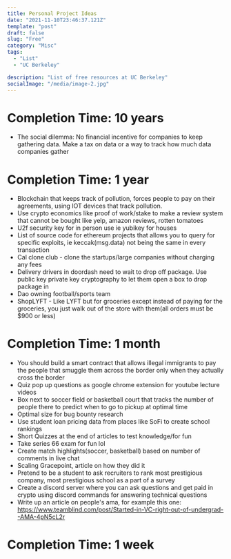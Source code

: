 ```yaml
---
title: Personal Project Ideas
date: "2021-11-10T23:46:37.121Z"
template: "post"
draft: false
slug: "Free"
category: "Misc"
tags:
  - "List"
  - "UC Berkeley"

description: "List of free resources at UC Berkeley"
socialImage: "/media/image-2.jpg"
---
```


# Completion Time: 10 years

- The social dilemma: No financial incentive for companies to keep gathering data. Make a tax on data or a way to track how much data companies gather

# Completion Time: 1 year

- Blockchain that keeps track of pollution, forces people to pay on their agreements, using IOT devices that track pollution.
- Use crypto economics like proof of work/stake to make a review system that cannot be bought like yelp, amazon reviews, rotten tomatoes
- U2f security key for in person use ie yubikey for houses
- List of source code for ethereum projects that allows you to query for specific exploits, ie keccak(msg.data) not being the same in every transaction
- Cal clone club - clone the startups/large companies without charging any fees
- Delivery drivers in doordash need to wait to drop off package. Use public key private key cryptography to let them open a box to drop package in
- Dao owning football/sports team
- ShopLYFT - Like LYFT but for groceries except instead of paying for the groceries, you just walk out of the store with them(all orders must be $900 or less)

# Completion Time: 1 month

- You should build a smart contract that allows illegal immigrants to pay the people that smuggle them across the border only when they actually cross the border
- Quiz pop up questions as google chrome extension for youtube lecture videos
- Box next to soccer field or basketball court that tracks the number of people there to predict when to go to pickup at optimal time
- Optimal size for bug bounty research
- Use student loan pricing data from places like SoFi to create school rankings
- Short Quizzes at the end of articles to test knowledge/for fun
- Take series 66 exam for fun lol
- Create match highlights(soccer, basketball) based on number of comments in live chat
- Scaling Gracepoint, article on how they did it
- Pretend to be a student to ask recruiters to rank most prestigious company, most prestigious school as a part of a survey
- Create a discord server where you can ask questions and get paid in crypto using discord commands for answering technical questions
- Write up an article on people's ama, for example this one: https://www.teamblind.com/post/Started-in-VC-right-out-of-undergrad--AMA-4pN5cL2r

# Completion Time: 1 week
